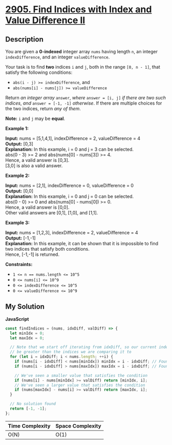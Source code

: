 # [2905. Find Indices with Index and Value Difference II](https://leetcode.com/problems/find-indices-with-index-and-value-difference-ii)

## Description

You are given a **0-indexed** integer array `nums` having length `n`, an integer `indexDifference`, and an integer `valueDifference`.

Your task is to find **two** indices `i` and `j`, both in the range `[0, n - 1]`, that satisfy the following conditions:

- `abs(i - j) >= indexDifference`, and
- `abs(nums[i] - nums[j]) >= valueDifference`

Return _an integer array_ `answer`, _where_ `answer = [i, j]` _if there are two such indices_, _and_ `answer = [-1, -1]` _otherwise_. If there are multiple choices for the two indices, return _any of them_.

**Note:** `i` and `j` may be **equal**.

**Example 1:**

**Input:** nums = [5,1,4,1], indexDifference = 2, valueDifference = 4  
**Output:** [0,3]  
**Explanation:** In this example, i = 0 and j = 3 can be selected.  
abs(0 - 3) >= 2 and abs(nums[0] - nums[3]) >= 4.  
Hence, a valid answer is [0,3].  
[3,0] is also a valid answer.

**Example 2:**

**Input:** nums = [2,1], indexDifference = 0, valueDifference = 0  
**Output:** [0,0]  
**Explanation:** In this example, i = 0 and j = 0 can be selected.  
abs(0 - 0) >= 0 and abs(nums[0] - nums[0]) >= 0.  
Hence, a valid answer is [0,0].  
Other valid answers are [0,1], [1,0], and [1,1].

**Example 3:**

**Input:** nums = [1,2,3], indexDifference = 2, valueDifference = 4  
**Output:** [-1,-1]  
**Explanation:** In this example, it can be shown that it is impossible to find two indices that satisfy both conditions.  
Hence, [-1,-1] is returned.

**Constraints:**

- `1 <= n == nums.length <= 10^5`
- `0 <= nums[i] <= 10^9`
- `0 <= indexDifference <= 10^5`
- `0 <= valueDifference <= 10^9`

## My Solution

**JavaScript**

```js
const findIndices = (nums, idxDiff, valDiff) => {
  let minIdx = 0;
  let maxIdx = 0;

  // Note that we start off iterating from idxDiff, so our current index will always
  // be greater than the indices we are comparing it to
  for (let i = idxDiff; i < nums.length; ++i) {
    if (nums[i - idxDiff] < nums[minIdx]) minIdx = i - idxDiff; // Found new min
    if (nums[i - idxDiff] > nums[maxIdx]) maxIdx = i - idxDiff; // Found new max

    // We've seen a smaller value that satisfies the condition
    if (nums[i] - nums[minIdx] >= valDiff) return [minIdx, i];
    // We've seen a larger value that satisfies the condition
    if (nums[maxIdx] - nums[i] >= valDiff) return [maxIdx, i];
  }

  // No solution found
  return [-1, -1];
};
```

| Time Complexity | Space Complexity |
| --------------- | ---------------- |
| O(N)            | O(1)             |
